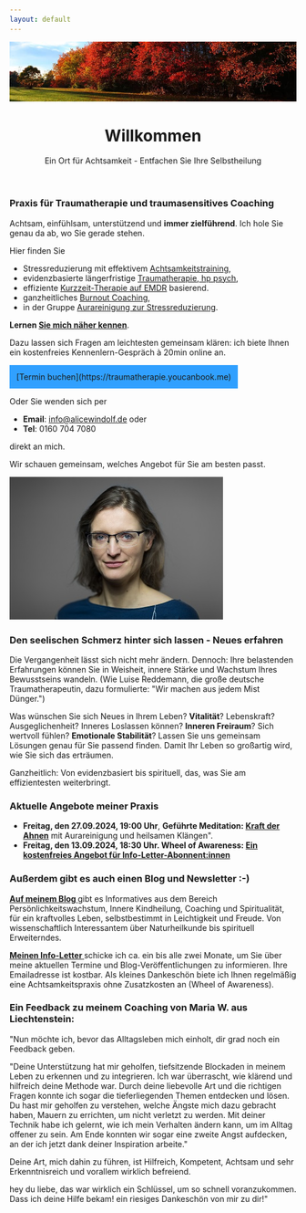 ```yaml
---
layout: default
---
```

<img src="assets/images/blog-banner-herbst-wald.png" alt="" style="max-width:100%"/>

<header>
	<h1>Willkommen</h1>
	<p>Ein Ort für Achtsamkeit - Entfachen Sie Ihre Selbstheilung</p>
</header>

### Praxis für Traumatherapie und traumasensitives Coaching 
Achtsam, einfühlsam, unterstützend und **immer zielführend**. Ich hole Sie genau da ab, wo Sie gerade stehen.

Hier finden Sie 
- Stressreduzierung mit effektivem [Achtsamkeitstraining](/2023/04/14/wheel-of-awareness.html),
- evidenzbasierte längerfristige [Traumatherapie, hp psych](/2023/02/09/Traumatherapie-in-Berlin.html),
- effiziente [Kurzzeit-Therapie auf EMDR](/2024/07/13/EMDR-Kurzzeit-Therapie.html) basierend. 
- ganzheitliches [Burnout Coaching](https://alicewindolf.de/2024/06/14/Ganzheitliches-Burnout-Coaching.html), 
- in der Gruppe [Aurareinigung zur Stressreduzierung](/2023/02/10/Gruppenabende-Meditationsreisen).

<strong>Lernen <a href="/about/">Sie mich näher kennen</a></strong>.

Dazu lassen sich Fragen am leichtesten gemeinsam klären: ich biete Ihnen ein kostenfreies Kennenlern-Gespräch à 20min online an. 

<span style='display:inline-block;padding:12px;background:#30A0ff'>
[Termin buchen](https://traumatherapie.youcanbook.me)
</span>

Oder Sie wenden sich per 
- **Email**: info@alicewindolf.de oder
- **Tel**: 0160 704 7080

direkt an mich.

Wir schauen gemeinsam, welches Angebot für Sie am besten passt. 

![Jaymaleh](/assets/about-Portrait2.jpg)

### Den seelischen Schmerz hinter sich lassen - Neues erfahren
Die Vergangenheit lässt sich nicht mehr ändern. Dennoch: Ihre belastenden Erfahrungen können Sie in Weisheit, innere Stärke und Wachstum Ihres Bewusstseins wandeln. (Wie Luise Reddemann, die große deutsche Traumatherapeutin, dazu formulierte: "Wir machen aus jedem Mist Dünger.") 

Was wünschen Sie sich Neues in Ihrem Leben? **Vitalität**? Lebenskraft? Ausgeglichenheit? Inneres Loslassen können? **Inneren Freiraum**? Sich wertvoll fühlen? **Emotionale Stabilität**? Lassen Sie uns gemeinsam Lösungen genau für Sie passend finden. Damit Ihr Leben so großartig wird, wie Sie sich das erträumen. 

Ganzheitlich: Von evidenzbasiert bis spirituell, das, was Sie am effizientesten weiterbringt. 

### Aktuelle Angebote meiner Praxis

- **Freitag, den 27.09.2024, 19:00 Uhr**, **Geführte Meditation: [Kraft der Ahnen](/2023/02/10/Gruppenabende-Meditationsreisen)** mit Aurareinigung und heilsamen Klängen". 
- **Freitag, den 13.09.2024, 18:30 Uhr. Wheel of Awareness: [Ein kostenfreies Angebot für Info-Letter-Abonnent:innen](/2021/04/21/Landingspage-Newsletteranmeldung.html)**

### Außerdem gibt es auch einen Blog und Newsletter :-)
 <p><strong><a href="/blog.html">Auf meinem Blog </a></strong> gibt es Informatives aus dem Bereich Persönlichkeitswachstum, Innere Kindheilung, Coaching und Spiritualität, für ein kraftvolles Leben, selbstbestimmt in Leichtigkeit und Freude. Von wissenschaftlich Interessantem über Naturheilkunde bis spirituell Erweiterndes.
	</p>
	

<p><strong><a href="/2021/04/21/Landingspage-Newsletteranmeldung.html"> Meinen Info-Letter </a></strong>  schicke ich ca. ein bis alle zwei Monate, um Sie über meine aktuellen Termine und Blog-Veröffentlichungen zu informieren. Ihre Emailadresse ist kostbar. Als kleines Dankeschön biete ich Ihnen regelmäßig eine Achtsamkeitspraxis ohne Zusatzkosten an (Wheel of Awareness). </p>
	
<p>
<h3>Ein Feedback zu meinem Coaching von Maria W. aus Liechtenstein: </h3>

<p>"Nun möchte ich, bevor das Alltagsleben mich einholt, dir grad noch ein Feedback geben.</p> 

<p>"Deine Unterstützung hat mir geholfen, tiefsitzende Blockaden in meinem Leben zu erkennen und zu integrieren. Ich war überrascht, wie klärend und hilfreich deine Methode war. Durch deine liebevolle Art und die richtigen Fragen konnte ich sogar die tieferliegenden Themen entdecken und lösen. Du hast mir geholfen zu verstehen, welche Ängste mich dazu gebracht haben, Mauern zu errichten, um nicht verletzt zu werden. Mit deiner Technik habe ich gelernt, wie ich mein Verhalten ändern kann, um im Alltag offener zu sein. Am Ende konnten wir sogar eine zweite Angst aufdecken, an der ich jetzt dank deiner Inspiration arbeite."</p> 

<p>Deine Art, mich dahin zu führen, ist Hilfreich, Kompetent, Achtsam und
sehr Erkenntnisreich und vorallem wirklich befreiend.</p> 

<p>hey du liebe, das war wirklich ein Schlüssel, um so schnell
voranzukommen. Dass ich deine Hilfe bekam! ein riesiges Dankeschön von
mir zu dir!"</p> 

